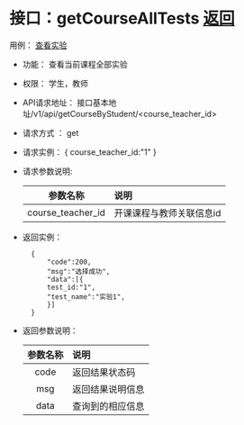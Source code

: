 # 接口：getCourseAllTests  [返回](../README.md)
用例： [查看实验](../用例/查看实验.md)

- 功能：
    查看当前课程全部实验
- 权限：
    学生，教师  
    
- API请求地址： 
    接口基本地址/v1/api/getCourseByStudent/<course_teacher_id>

- 请求方式 ：
    get

- 请求实例：
    {
    course_teacher_id:"1"
    }
        
- 请求参数说明:   
     
    |参数名称|说明|
    |:---------:|:--------------------------------------------------------|      
    |course_teacher_id|开课课程与教师关联信息id|
- 返回实例：

        { 
            "code":200,
            "msg":"选择成功",
            "data":[{
            test_id:"1",
            "test_name":"实验1",
            }]   
        }
 
- 返回参数说明：    
 
  |参数名称|说明|
  |:---------:|:--------------------------------------------------------|      
  |code|返回结果状态码|
  |msg|返回结果说明信息|
  |data|查询到的相应信息|
